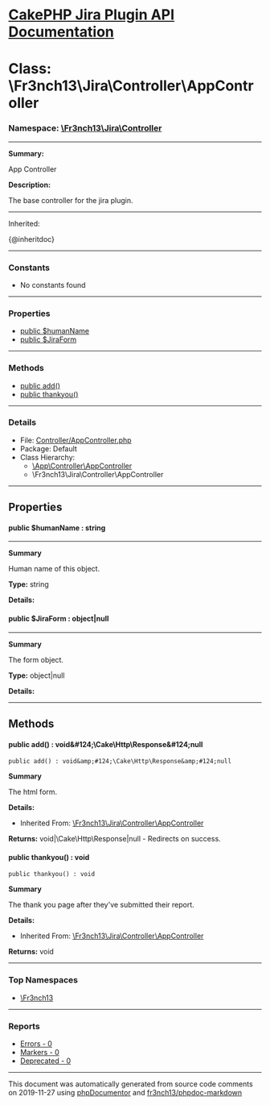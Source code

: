 # [CakePHP Jira Plugin API Documentation](../home.md)

# Class: \Fr3nch13\Jira\Controller\AppController
### Namespace: [\Fr3nch13\Jira\Controller](../namespaces/Fr3nch13.Jira.Controller.md)
---
**Summary:**

App Controller

**Description:**

The base controller for the jira plugin.

-----------------------------
Inherited:

{@inheritdoc}

---
### Constants
* No constants found
---
### Properties
* [public $humanName](../classes/Fr3nch13.Jira.Controller.AppController.md#property_humanName)
* [public $JiraForm](../classes/Fr3nch13.Jira.Controller.AppController.md#property_JiraForm)
---
### Methods
* [public add()](../classes/Fr3nch13.Jira.Controller.AppController.md#method_add)
* [public thankyou()](../classes/Fr3nch13.Jira.Controller.AppController.md#method_thankyou)
---
### Details
* File: [Controller/AppController.php](../files/Controller.AppController.md)
* Package: Default
* Class Hierarchy: 
  * [\App\Controller\AppController]()
  * \Fr3nch13\Jira\Controller\AppController
---
## Properties
<a name="property_humanName"></a>
#### public $humanName : string
---
**Summary**

Human name of this object.

**Type:** string

**Details:**


<a name="property_JiraForm"></a>
#### public $JiraForm : object|null
---
**Summary**

The form object.

**Type:** object|null

**Details:**



---
## Methods
<a name="method_add" class="anchor"></a>
#### public add() : void&amp;#124;\Cake\Http\Response&amp;#124;null

```
public add() : void&amp;#124;\Cake\Http\Response&amp;#124;null
```

**Summary**

The html form.

**Details:**
* Inherited From: [\Fr3nch13\Jira\Controller\AppController](../classes/Fr3nch13.Jira.Controller.AppController.md)

**Returns:** void&#124;\Cake\Http\Response&#124;null - Redirects on success.


<a name="method_thankyou" class="anchor"></a>
#### public thankyou() : void

```
public thankyou() : void
```

**Summary**

The thank you page after they've submitted their report.

**Details:**
* Inherited From: [\Fr3nch13\Jira\Controller\AppController](../classes/Fr3nch13.Jira.Controller.AppController.md)

**Returns:** void



---

### Top Namespaces

* [\Fr3nch13](../namespaces/Fr3nch13.html.md)

---

### Reports
* [Errors - 0](../reports/errors.md)
* [Markers - 0](../reports/markers.md)
* [Deprecated - 0](../reports/deprecated.md)

---

This document was automatically generated from source code comments on 2019-11-27 using [phpDocumentor](http://www.phpdoc.org/) and [fr3nch13/phpdoc-markdown](https://github.com/fr3nch13/phpdoc-markdown)
